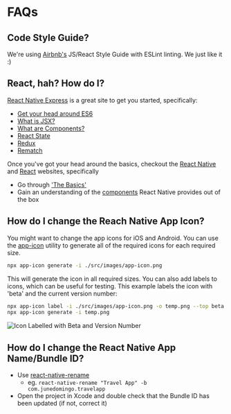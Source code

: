# FAQs

## Code Style Guide?

We're using [Airbnb's](https://github.com/airbnb/javascript) JS/React Style Guide with ESLint linting. We just like it :)

## React, hah? How do I?

[React Native Express](http://www.reactnativeexpress.com/) is a great site to get you started, specifically:

- [Get your head around ES6](http://www.reactnativeexpress.com/es6)
- [What is JSX?](http://www.reactnativeexpress.com/jsx)
- [What are Components?](http://www.reactnativeexpress.com/components)
- [React State](http://www.reactnativeexpress.com/data_component_state)
- [Redux](http://www.reactnativeexpress.com/redux)
- [Rematch](https://rematch.gitbooks.io/rematch/)

Once you've got your head around the basics, checkout the [React Native](https://facebook.github.io/react-native/) and [React](https://reactjs.org/) websites, specifically

- Go through ['The Basics'](https://facebook.github.io/react-native/docs/props.html)
- Gain an understanding of the [components](https://facebook.github.io/react-native/docs/activityindicator.html) React Native provides out of the box

## How do I change the Reach Native App Icon?

You might want to change the app icons for iOS and Android. You can use the [app-icon](https://github.com/dwmkerr/app-icon) utility to generate all of the required icons for each required size.

```bash
npx app-icon generate -i ./src/images/app-icon.png
```

This will generate the icon in all required sizes. You can also add labels to icons, which can be useful for testing. This example labels the icon with 'beta' and the current version number:

```bash
npx app-icon label -i ./src/images/app-icon.png -o temp.png --top beta --bottom $(jq .version package.json)
npx app-icon generate -i temp.png
```

![Icon Labelled with Beta and Version Number](./icon-label.png)

## How do I change the React Native App Name/Bundle ID?

  - Use [react-native-rename](https://www.npmjs.com/package/react-native-rename)
      - eg. `react-native-rename "Travel App" -b com.junedomingo.travelapp`
  - Open the project in Xcode and double check that the Bundle ID has been updated (if not, correct it)
